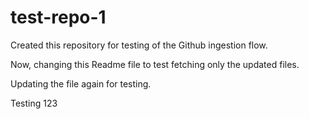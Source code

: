 # test-repo-1
Created this repository for testing of the Github ingestion flow. 

Now, changing this Readme file to test fetching only the updated files.

Updating the file again for testing.

Testing 123
